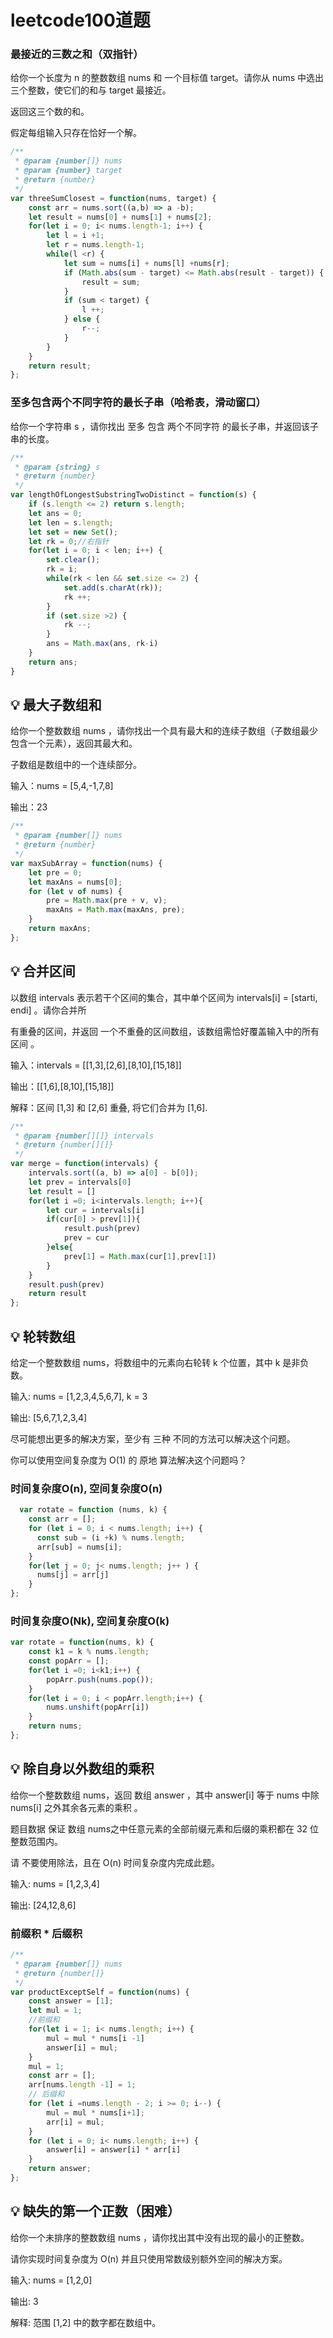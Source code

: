 # leetcode100道题

### 最接近的三数之和（双指针）

给你一个长度为 n 的整数数组 nums 和 一个目标值 target。请你从 nums 中选出三个整数，使它们的和与 target 最接近。

返回这三个数的和。

假定每组输入只存在恰好一个解。

```js
/**
 * @param {number[]} nums
 * @param {number} target
 * @return {number}
 */
var threeSumClosest = function(nums, target) {
    const arr = nums.sort((a,b) => a -b);
    let result = nums[0] + nums[1] + nums[2];
    for(let i = 0; i< nums.length-1; i++) {
        let l = i +1;
        let r = nums.length-1;
        while(l <r) {
            let sum = nums[i] + nums[l] +nums[r];
            if (Math.abs(sum - target) <= Math.abs(result - target)) {
                result = sum;
            }
            if (sum < target) {
                l ++;
            } else {
                r--;
            }
        }
    }
    return result;
};
```


### 至多包含两个不同字符的最长子串（哈希表，滑动窗口）

给你一个字符串 s ，请你找出 至多 包含 两个不同字符 的最长子串，并返回该子串的长度。

```js
/**
 * @param {string} s
 * @return {number}
 */
var lengthOfLongestSubstringTwoDistinct = function(s) {
    if (s.length <= 2) return s.length;
    let ans = 0;
    let len = s.length;
    let set = new Set();
    let rk = 0;//右指针
    for(let i = 0; i < len; i++) {
        set.clear();
        rk = i;
        while(rk < len && set.size <= 2) {
            set.add(s.charAt(rk));
            rk ++;
        }
        if (set.size >2) {
            rk --;
        }
        ans = Math.max(ans, rk-i)
    }
    return ans;
}
```

## :bulb: 最大子数组和

给你一个整数数组 nums ，请你找出一个具有最大和的连续子数组（子数组最少包含一个元素），返回其最大和。

子数组是数组中的一个连续部分。

输入：nums = [5,4,-1,7,8]

输出：23

```js
/**
 * @param {number[]} nums
 * @return {number}
 */
var maxSubArray = function(nums) {
    let pre = 0;
    let maxAns = nums[0];
    for (let v of nums) {
        pre = Math.max(pre + v, v);
        maxAns = Math.max(maxAns, pre);
    }
    return maxAns;
};
```

## :bulb: 合并区间

以数组 intervals 表示若干个区间的集合，其中单个区间为 intervals[i] = [starti, endi] 。请你合并所

有重叠的区间，并返回 一个不重叠的区间数组，该数组需恰好覆盖输入中的所有区间 。

输入：intervals = [[1,3],[2,6],[8,10],[15,18]]

输出：[[1,6],[8,10],[15,18]]

解释：区间 [1,3] 和 [2,6] 重叠, 将它们合并为 [1,6].

```js
/**
 * @param {number[][]} intervals
 * @return {number[][]}
 */
var merge = function(intervals) {
    intervals.sort((a, b) => a[0] - b[0]);
    let prev = intervals[0]
    let result = []
    for(let i =0; i<intervals.length; i++){
        let cur = intervals[i]
        if(cur[0] > prev[1]){
            result.push(prev)
            prev = cur
        }else{
            prev[1] = Math.max(cur[1],prev[1])
        }
    }
    result.push(prev)
    return result
};
```

## :bulb: 轮转数组

给定一个整数数组 nums，将数组中的元素向右轮转 k 个位置，其中 k 是非负数。

输入: nums = [1,2,3,4,5,6,7], k = 3

输出: [5,6,7,1,2,3,4]

尽可能想出更多的解决方案，至少有 三种 不同的方法可以解决这个问题。

你可以使用空间复杂度为 O(1) 的 原地 算法解决这个问题吗？

### 时间复杂度O(n), 空间复杂度O(n)

```js
  var rotate = function (nums, k) {
    const arr = [];
    for (let i = 0; i < nums.length; i++) {
      const sub = (i +k) % nums.length;
      arr[sub] = nums[i];
    }
    for(let j = 0; j< nums.length; j++ ) {
      nums[j] = arr[j]
    }
};
```

### 时间复杂度O(Nk), 空间复杂度O(k)

```js
var rotate = function(nums, k) {
    const k1 = k % nums.length;
    const popArr = [];
    for(let i =0; i<k1;i++) {
        popArr.push(nums.pop());
    }
    for(let i = 0; i < popArr.length;i++) {
        nums.unshift(popArr[i])
    }
    return nums;
};
```

## :bulb: 除自身以外数组的乘积

给你一个整数数组 nums，返回 数组 answer ，其中 answer[i] 等于 nums 中除 nums[i] 之外其余各元素的乘积 。

题目数据 保证 数组 nums之中任意元素的全部前缀元素和后缀的乘积都在  32 位 整数范围内。

请 不要使用除法，且在 O(n) 时间复杂度内完成此题。

输入: nums = [1,2,3,4]

输出: [24,12,8,6]

### 前缀积 * 后缀积

```js
/**
 * @param {number[]} nums
 * @return {number[]}
 */
var productExceptSelf = function(nums) {
    const answer = [1];
    let mul = 1;
    //前缀和
    for(let i = 1; i< nums.length; i++) {
        mul = mul * nums[i -1]
        answer[i] = mul;
    }
    mul = 1;
    const arr = [];
    arr[nums.length -1] = 1;
    // 后缀和
    for (let i =nums.length - 2; i >= 0; i--) {
        mul = mul * nums[i+1];
        arr[i] = mul;     
    }
    for (let i = 0; i< nums.length; i++) {
        answer[i] = answer[i] * arr[i]
    }
    return answer;
};
```

## :bulb: 缺失的第一个正数（困难）

给你一个未排序的整数数组 nums ，请你找出其中没有出现的最小的正整数。

请你实现时间复杂度为 O(n) 并且只使用常数级别额外空间的解决方案。

输入: nums = [1,2,0]

输出: 3

解释: 范围 [1,2] 中的数字都在数组中。

```js
```
